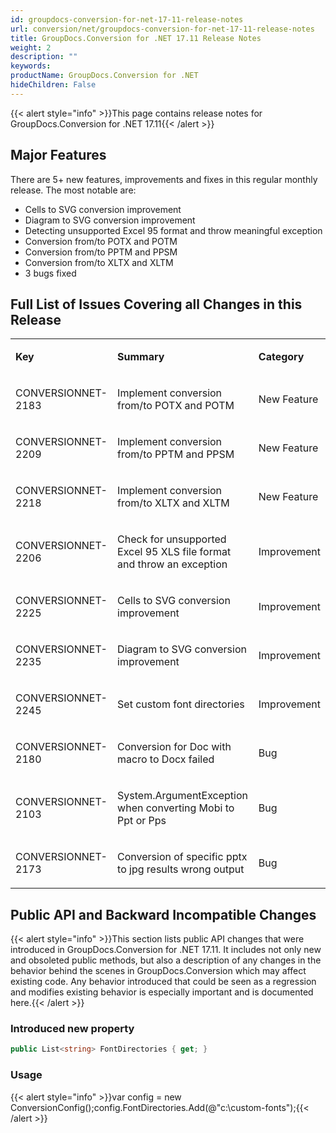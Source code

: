 ```yaml
---
id: groupdocs-conversion-for-net-17-11-release-notes
url: conversion/net/groupdocs-conversion-for-net-17-11-release-notes
title: GroupDocs.Conversion for .NET 17.11 Release Notes
weight: 2
description: ""
keywords: 
productName: GroupDocs.Conversion for .NET
hideChildren: False
---
```

{{< alert style="info" >}}This page contains release notes for GroupDocs.Conversion for .NET 17.11{{< /alert >}}

## Major Features

There are 5+ new features, improvements and fixes in this regular monthly release. The most notable are:

*   Cells to SVG conversion improvement
*   Diagram to SVG conversion improvement
*   Detecting unsupported Excel 95 format and throw meaningful exception
*   Conversion from/to POTX and POTM
*   Conversion from/to PPTM and PPSM
*   Conversion from/to XLTX and XLTM
*   3 bugs fixed

## Full List of Issues Covering all Changes in this Release

<table class="confluenceTable"><tbody><tr><td class="confluenceTd"><p><strong>Key</strong></p></td><td class="confluenceTd"><p><strong>Summary</strong></p></td><td class="confluenceTd"><p><strong>Category</strong></p></td></tr><tr><td class="confluenceTd"><p>CONVERSIONNET-2183</p></td><td class="confluenceTd"><p>Implement conversion from/to POTX and POTM</p></td><td class="confluenceTd"><p>New Feature</p></td></tr><tr><td class="confluenceTd"><p>CONVERSIONNET-2209</p></td><td class="confluenceTd"><p>Implement conversion from/to PPTM and PPSM</p></td><td class="confluenceTd"><p>New Feature</p></td></tr><tr><td class="confluenceTd"><p>CONVERSIONNET-2218</p></td><td class="confluenceTd"><p>Implement conversion from/to XLTX and XLTM</p></td><td class="confluenceTd"><p>New Feature</p></td></tr><tr><td class="confluenceTd"><p>CONVERSIONNET-2206</p></td><td class="confluenceTd"><p>Check for unsupported Excel 95 XLS file format and throw an exception</p></td><td class="confluenceTd"><p>Improvement</p></td></tr><tr><td class="confluenceTd"><p>CONVERSIONNET-2225</p></td><td class="confluenceTd"><p>Cells to SVG conversion improvement</p></td><td class="confluenceTd"><p>Improvement</p></td></tr><tr><td class="confluenceTd"><p>CONVERSIONNET-2235</p></td><td class="confluenceTd"><p>Diagram to SVG conversion improvement</p></td><td class="confluenceTd"><p>Improvement</p></td></tr><tr><td class="confluenceTd"><p>CONVERSIONNET-2245</p></td><td class="confluenceTd"><p>Set custom font directories</p></td><td class="confluenceTd"><p>Improvement</p></td></tr><tr><td class="confluenceTd"><p>CONVERSIONNET-2180</p></td><td class="confluenceTd"><p>Conversion for Doc with macro to Docx failed</p></td><td class="confluenceTd"><p>Bug</p></td></tr><tr><td class="confluenceTd"><p>CONVERSIONNET-2103</p></td><td class="confluenceTd"><p>System.ArgumentException when converting Mobi to Ppt or Pps</p></td><td class="confluenceTd"><p>Bug</p></td></tr><tr><td class="confluenceTd"><p>CONVERSIONNET-2173</p></td><td class="confluenceTd"><p>Conversion of specific pptx to jpg results wrong output</p></td><td class="confluenceTd"><p>Bug</p></td></tr></tbody></table>

## Public API and Backward Incompatible Changes

{{< alert style="info" >}}This section lists public API changes that were introduced in GroupDocs.Conversion for .NET 17.11. It includes not only new and obsoleted public methods, but also a description of any changes in the behavior behind the scenes in GroupDocs.Conversion which may affect existing code. Any behavior introduced that could be seen as a regression and modifies existing behavior is especially important and is documented here.{{< /alert >}}

### Introduced new property

```csharp
public List<string> FontDirectories { get; }
```

### Usage

{{< alert style="info" >}}var config = new ConversionConfig();config.FontDirectories.Add(@"c:\custom-fonts");{{< /alert >}}
